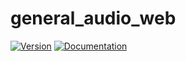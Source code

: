 # general\_audio\_web

[![Version](https://img.shields.io/crates/v/general_audio_web.svg)](https://crates.io/crates/general_audio_web)
[![Documentation](https://docs.rs/general_audio_web/badge.svg)](https://docs.rs/general_audio_web)
